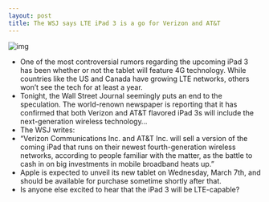 ```yaml
---
layout: post
title: The WSJ says LTE iPad 3 is a go for Verizon and AT&T
---
```

![img](http://media.idownloadblog.com/wp-content/uploads/2012/02/ipad-display.jpg)
* One of the most controversial rumors regarding the upcoming iPad 3 has been whether or not the tablet will feature 4G technology. While countries like the US and Canada have growing LTE networks, others won’t see the tech for at least a year.
* Tonight, the Wall Street Journal seemingly puts an end to the speculation. The world-renown newspaper is reporting that it has confirmed that both Verizon and AT&T flavored iPad 3s will include the next-generation wireless technology…
* The WSJ writes:
* “Verizon Communications Inc. and AT&T Inc. will sell a version of the coming iPad that runs on their newest fourth-generation wireless networks, according to people familiar with the matter, as the battle to cash in on big investments in mobile broadband heats up.”
* Apple is expected to unveil its new tablet on Wednesday, March 7th, and should be available for purchase sometime shortly after that.
* Is anyone else excited to hear that the iPad 3 will be LTE-capable?

